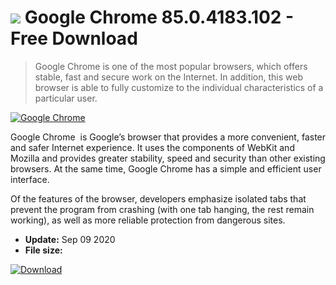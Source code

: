 # ![](https://cdn.softexe.net/static/icon/f/google-chrome-3130.png) Google Chrome 85.0.4183.102  - Free Download

> Google Chrome is one of the most popular browsers, which offers stable, fast and secure work on the Internet. In addition, this web browser is able to fully customize to the individual characteristics of a particular user.

[![Google Chrome](https://gallery.dpcdn.pl/imgc/Tools/253/g_-_420x350_1.5_-_x20161005213908_0.png)](https://softexe.net/win/internet/browsers/google-chrome:cpcR.html)

Google Chrome&nbsp; is Google’s browser that provides a more convenient, faster and safer Internet experience. It uses the components of WebKit and Mozilla and provides greater stability, speed and security than other existing browsers. At the same time, Google Chrome has a simple and efficient user interface.

Of the features of the browser, developers emphasize isolated tabs that prevent the program from crashing (with one tab hanging, the rest remain working), as well as more reliable protection from dangerous sites.


- **Update:** Sep 09 2020
- **File size:** 

[![Download](https://cdn.softexe.net/static/img/download.png)](https://softexe.net/win/internet/browsers/google-chrome:cpcR.html)

